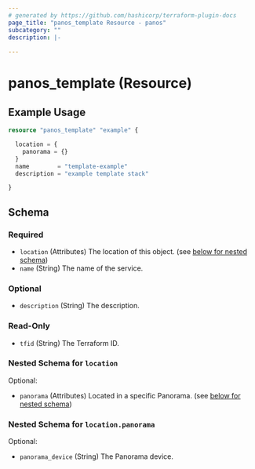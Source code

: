 ```yaml
---
# generated by https://github.com/hashicorp/terraform-plugin-docs
page_title: "panos_template Resource - panos"
subcategory: ""
description: |-
  
---
```


# panos_template (Resource)



## Example Usage

```terraform
resource "panos_template" "example" {

  location = {
    panorama = {}
  }
  name        = "template-example"
  description = "example template stack"

}
```

<!-- schema generated by tfplugindocs -->
## Schema

### Required

- `location` (Attributes) The location of this object. (see [below for nested schema](#nestedatt--location))
- `name` (String) The name of the service.

### Optional

- `description` (String) The description.

### Read-Only

- `tfid` (String) The Terraform ID.

<a id="nestedatt--location"></a>
### Nested Schema for `location`

Optional:

- `panorama` (Attributes) Located in a specific Panorama. (see [below for nested schema](#nestedatt--location--panorama))

<a id="nestedatt--location--panorama"></a>
### Nested Schema for `location.panorama`

Optional:

- `panorama_device` (String) The Panorama device.
